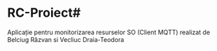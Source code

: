 # RC-Proiect# 
Aplicație pentru monitorizarea resurselor SO (Client MQTT) 
realizat de Belciug Răzvan si Vecliuc Draia-Teodora
